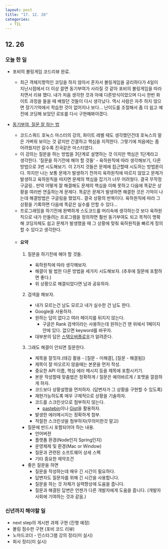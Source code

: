 ```yaml
---
layout: post
title: "17. 12. 26"
categories:
  - TIL
---
```


## 12. 26

### 오늘 한 일

-	포비의 볼링게임 코드리뷰 완료.
    - 최근 객체지향적인 코딩을 하지 않아서 혼자서 볼링게임을 궁리하다가 4일이 지난시점에서 더 이상 끌면 동기부여가 사라질 것 같아 포비의 볼링게임을 따라치면서 리뷰 했다. 내가 처음 생각한 것과 아예 다른방식이었으며 다시 한번 화이트 과정을 들을 때 배웠던 것들이 다시 생각났다. 역시 사람은 자주 하지 않으면 장기기억에서 학습한 것이 없어지나 보다... 난이도를 조절해서 좀 더 쉽고 예전에 코딩해 보았던 로또를 다시 구현해봐야겠다.

- [동기부여, 질문 잘 하는 법](https://youtu.be/L2p1mdpxD5w)
    - 코드스쿼드 호눅스 마스터의 강의, 화이트 레벨 때도 생각했던건데 호눅스의 말은 가벼워 보이는 것 같지만 간결하고 핵심을 지적한다. 그렇기에 처음에는 좀 어려웠지만 갈수록 진국같은 마스터였다.
    - 이 강의는 질문을 하는 방법을 3단계로 설명하는 것 이지만 핵심은 1단계라고 생각한다. '질문을 하기전에 해야 할 것들' - 육하원칙에 따라 생각해보기, 다른 방법으로 3번 시도해보기. 이 2가지 것들은 문제에 접근할때 시도하는 방법론이다. 하지만 나는 보통 문제가 발생하기 전까지 육하원칙에 따르지 않았고 문제가 발생하고 육하원칙을 따지면 문제의 핵심을 잡기가 너무 어려웠다. 결국 무작정 구글링.. 만약 어떻게 잘 해결해도 문제의 핵심을 이해 못하고 다음에 똑같은 상황을 여러번 연출하는게 문제다. 똑같은 문제가 발생하면 해결한 것은 기억이 나는데 해결방법은 구글링을 했었지.. 결국 상황의 반복이다. 육하원칙에 따라 그 상황을 기록하면 다음에 똑같은 실수를 안할 수 있다...
    - 프로그래밍을 하기전에 완벽하게 스도코드를 머리속에 생각하는것 보다 육하원칙으로 내가 만들려는 프로그램을 정의하면 훨씬 동기부여도 되고 목적이 명확해 코딩자체도 쉽고 문제가 발생했을 때 그 상황에 맞춰 육하원칙을 빠르게 정의할 수 있다고 생각한다.
    - #### 요약
      1. 질문을 하기전에 해야 할 것들.
          - 육하원칙에 따라 생각해보자.
          - 해결이 될 법한 다른 방법을 세가지 시도해보자. (추후에 질문에 포함하면 좋다.)
          - 위 상황으로 해결되었다면 남과 공유하자.

      2. 검색을 해보자.
          - 내가 모르는건 남도 모르고 내가 실수한 건 남도 한다.
          - Google을 사용하자.
          - 원하는 답이 없다고 여러 페이지를 뒤지지 않는다.
            - 구글은 Rank 검색이라는 사용하는데 원하는건 맨 위에서 1페이지안에 있다. 없으면 keyword를 바꾸자.
          - 대부분의 답은 [스택오버플로우](https://stackoverflow.com/)가 알려준다.

      3. 그래도 해결이 안되면 질문한다.
          - 제목을 잘짓자.(태깅 활용 - [질문 - 미해결], [질문 - 해결됨])
          - 제목이 잘 떠오르지 않을때는 본문을 먼저 작성.
          - 중요한 API 이름, 핵심 에러 메시지 등을 제목에 포함시키기.
          - 본문 작성할때 맞춤법은 정확하게 / 질문은 예의바르게 / 포맷을 깔끔하게 하자.
          - 코드보다 상황설명을 먼저하자. (답변자가 그 상황을 구현할 수 있도록)
          - 재현가능하도록 매우 구체적으로 상황을 기술하자.
          - 코드를 스크린샷으로 첨부하지 않는다.
            - [pastebin](https://pastebin.com)이나 [Gist](https://gist.github.com)을 활용하자.
          - 발생한 에러메시지는 정확하게 첨부.
          - 적절한 스크린샷을 첨부하자(무의미한것 말고)
      - 질문에 반드시 포함되어야 하는 내용.
          - 언어버젼
          - 플랫폼 환경(Node인지 Spring인지)
          - 운영체제 및 환경(Mac or Window)
          - 질문과 관련된 소프트웨어 상세 스펙
          - 기타 중요한 제약조건
      - 좋은 질문을 하면
          - 질문을 작성하는데 매우 긴 시간이 필요하다.
          - 답변자도 질문자를 위해 긴 시간을 사용합니다.
          - 질문을 하는 것 자체가 실력향상에 도움을 줍니다.
          - 질문과 해결된 답변은 언젠가 다른 개발자에게 도움을 줍니다. (개발자 사회에 기여하는 것과 같음.)

### 신년까지 해야할 일

-	next step의 게시판 과제 구현 (진행 예정)
-	볼링 점수판 구현 (포비 코드 리뷰)
-	노마드코더 - 인스타그램 강의 정리(미 실시)
-	회사 정리(미 실시)
